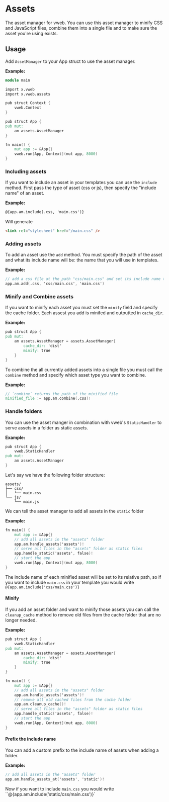 # Assets

The asset manager for vweb. You can use this asset manager to minify CSS and JavaScript files,
combine them into a single file and to make sure the asset you're using exists.

## Usage

Add `AssetManager` to your App struct to use the asset manager.

**Example:**

```v
module main

import x.vweb
import x.vweb.assets

pub struct Context {
	vweb.Context
}

pub struct App {
pub mut:
	am assets.AssetManager
}

fn main() {
	mut app := &App{}
	vweb.run[App, Context](mut app, 8080)
}
```

### Including assets

If you want to include an asset in your templates you can use the `include` method.
First pass the type of asset (css or js), then specify the "include name" of an asset.

**Example:**

```html
@{app.am.include(.css, 'main.css')}
```

Will generate

```html
<link rel="stylesheet" href="/main.css" />
```

### Adding assets

To add an asset use the `add` method. You must specify the path of the asset and what its
include name will be: the name that you will use in templates.

**Example:**

```v ignore
// add a css file at the path "css/main.css" and set its include name to "main.css"
app.am.add(.css, 'css/main.css', 'main.css')
```

### Minify and Combine assets

If you want to minify each asset you must set the `minify` field and specify the cache
folder. Each assest you add is minifed and outputted in `cache_dir`.

**Example:**

```v ignore
pub struct App {
pub mut:
	am assets.AssetManager = assets.AssetManager{
		cache_dir: 'dist'
		minify: true
	}
}
```

To combine the all currently added assets into a single file you must call the `combine` method
and specify which asset type you want to combine.

**Example:**

```v ignore
// `combine` returns the path of the minified file
minified_file := app.am.combine(.css)!
```

### Handle folders

You can use the asset manger in combination with vweb's `StaticHandler` to serve
assets in a folder as static assets.

**Example:**

```v ignore
pub struct App {
	vweb.StaticHandler
pub mut:
	am assets.AssetManager
}
```

Let's say we have the following folder structure:

```
assets/
├── css/
│   └── main.css
└── js/
	└── main.js
```

We can tell the asset manager to add all assets in the `static` folder

**Example:**

```v ignore
fn main() {
	mut app := &App{}
	// add all assets in the "assets" folder
	app.am.handle_assets('assets')!
	// serve all files in the "assets" folder as static files
	app.handle_static('assets', false)!
	// start the app
	vweb.run[App, Context](mut app, 8080)
}
```

The include name of each minified asset will be set to its relative path,
so if you want to include `main.css` in your template you would write
`@{app.am.include('css/main.css')}`

#### Minify

If you add an asset folder and want to minify those assets you can call the
`cleanup_cache` method to remove old files from the cache folder
that are no longer needed.

**Example:**

```v ignore
pub struct App {
	vweb.StaticHandler
pub mut:
	am assets.AssetManager = assets.AssetManager{
		cache_dir: 'dist'
		minify: true
	}
}

fn main() {
	mut app := &App{}
	// add all assets in the "assets" folder
	app.am.handle_assets('assets')!
	// remove all old cached files from the cache folder
	app.am.cleanup_cache()!
	// serve all files in the "assets" folder as static files
	app.handle_static('assets', false)!
	// start the app
	vweb.run[App, Context](mut app, 8080)
}
```

#### Prefix the include name

You can add a custom prefix to the include name of assets when adding a folder.

**Example:**

```v ignore
// add all assets in the "assets" folder
app.am.handle_assets_at('assets', 'static')!
```

Now if you want to include `main.css` you would write
``@{app.am.include('static/css/main.css')}`
